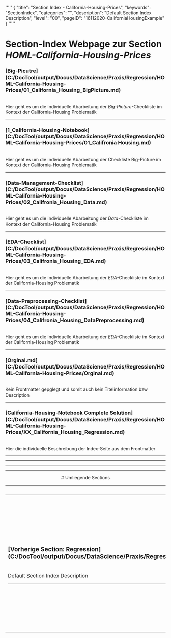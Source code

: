 '''''
{
"title": "Section Index - California-Housing-Prices",
"keywords": "SectionIndex",
"categories": "",
"description": "Default Section Index Description",
"level": "00",
"pageID": "16112020-CaliforniaHousingExample"
}
'''''


<h1>Section-Index Webpage zur Section <i>HOML-California-Housing-Prices</i></h1>




<h3>[Big-Picutre](C:/DocTool/output/Docus/DataScience/Praxis/Regression/HOML-California-Housing-Prices/01_California_Housing_BigPicture.md)</h3><br>Hier geht es um die individuelle Abarbeitung der <em>Big-Picture</em>-Checkliste  im Kontext der California-Housing Problematik<hr>


<h3>[1_California-Housing-Notebook](C:/DocTool/output/Docus/DataScience/Praxis/Regression/HOML-California-Housing-Prices/01_Califronia Housing.md)</h3><br>Hier geht es um die individuelle Abarbeitung der Checkliste Big-Picture im Kontext der California-Housing Problematik<hr>


<h3>[Data-Management-Checklist](C:/DocTool/output/Docus/DataScience/Praxis/Regression/HOML-California-Housing-Prices/02_Califronia_Housing_Data.md)</h3><br>Hier geht es um die individuelle Abarbeitung der <em>Data</em>-Checkliste im Kontext der California-Housing Problematik<hr>


<h3>[EDA-Checklist](C:/DocTool/output/Docus/DataScience/Praxis/Regression/HOML-California-Housing-Prices/03_Califronia_Housing_EDA.md)</h3><br>Hier geht es um die individuelle Abarbeitung der <em>EDA</em>-Checkliste im Kontext der California-Housing Problematik<hr>


<h3>[Data-Preprocessing-Checklist](C:/DocTool/output/Docus/DataScience/Praxis/Regression/HOML-California-Housing-Prices/04_Califronia_Housing_DataPreprocessing.md)</h3><br>Hier geht es um die individuelle Abarbeitung der <em>EDA</em>-Checkliste im Kontext der California-Housing Problematik<hr>


<h3>[Orginal.md](C:/DocTool/output/Docus/DataScience/Praxis/Regression/HOML-California-Housing-Prices/Orginal.md)</h3><br>Kein Frontmatter gepglegt und somit auch kein Titelinformation bzw Description<hr>


<h3>[California-Housing-Notebook Complete Solution](C:/DocTool/output/Docus/DataScience/Praxis/Regression/HOML-California-Housing-Prices/XX_California_Housing_Regression.md)</h3><br>Hier die individuelle Beschreibung der Index-Seite aus dem Frontmatter<hr><center><hr><hr><hr> # Umliegende Sections
 </h2><br><table><thead> <tr> <th><center>Vorgelagerte Section</center></th> <th><center>Nachgelagerte Section</center></th></tr></thead><tbody><tr><td><h3>[Vorherige Section: Regression](C:/DocTool/output/Docus/DataScience/Praxis/Regression/SectionIndex_DocTooloutputDocusDataSciencePraxisRegression.html)</h3><br>Default Section Index Description<hr></td><td><h3>Nachfolgende Section:</h3><br><h2> Die Metadaten wurde nicht eingelesen<br></h2><h3>[Nachfolgende Section:</h3><h2><br> __pycache__</h2>](C:/DocTool/output/Docus/DataScience/Praxis/Regression/HOML-California-Housing-Prices/__pycache__/SectionIndex_DocTooloutputDocusDataSciencePraxisRegressionHOML-California-Housing-Prices__pycache__.html)<br>Default Section Index Description<hr></td></tr></tbody></table>
